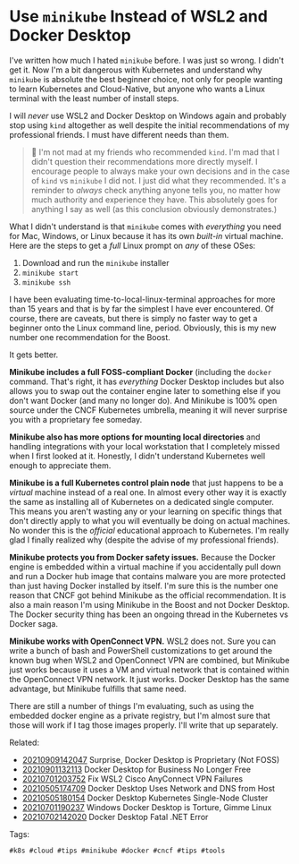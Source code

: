 # Use `minikube` Instead of WSL2 and Docker Desktop

I've written how much I hated `minikube` before. I was just so wrong.
I didn't get it. Now I'm a bit dangerous with Kubernetes and understand
why `minikube` is absolute the best beginner choice, not only for people
wanting to learn Kubernetes and Cloud-Native, but anyone who wants
a Linux terminal with the least number of install steps.

I will *never* use WSL2 and Docker Desktop on Windows again and probably
stop using `kind` altogether as well despite the initial recommendations
of my professional friends. I must have different needs than them.

> 🤬
> I'm not mad at my friends who recommended `kind`. I'm mad that
> I didn't question their recommendations more directly myself.
> I encourage people to always make your own decisions and in the case
> of `kind` vs `minikube` I did not. I just did what they recommended.
> It's a reminder to *always* check anything anyone tells you, no matter
> how much authority and experience they have. This absolutely goes for
> anything I say as well (as this conclusion obviously demonstrates.)

What I didn't understand is that `minikube` comes with *everything* you
need for Mac, Windows, or Linux because it has its own *built-in*
virtual machine. Here are the steps to get a *full* Linux prompt on
*any* of these OSes:

1. Download and run the `minikube` installer
2. `minikube start`
3. `minikube ssh`

I have been evaluating time-to-local-linux-terminal approaches for more
than 15 years and that is by far the simplest I have ever encountered.
Of course, there are caveats, but there is simply no faster way to get
a beginner onto the Linux command line, period. Obviously, this is my
new number one recommendation for the Boost.

It gets better.

**Minikube includes a full FOSS-compliant Docker** (including the `docker`
command. That's right, it has *everything* Docker Desktop includes but
also allows you to swap out the container engine later to something else
if you don't want Docker (and many no longer do). And Minikube is 100%
open source under the CNCF Kubernetes umbrella, meaning it will never
surprise you with a proprietary fee someday.

**Minikube also has more options for mounting local directories** and
handling integrations with your local workstation that I completely
missed when I first looked at it. Honestly, I didn't understand
Kubernetes well enough to appreciate them.

**Minikube is a full Kubernetes control plain node** that just happens
to be a *virtual* machine instead of a real one. In almost every other
way it is exactly the same as installing all of Kubernetes on
a dedicated single computer. This means you aren't wasting any or your
learning on specific things that don't directly apply to what you will
eventually be doing on actual machines. No wonder this is the *official*
educational approach to Kubernetes. I'm really glad I finally realized
why (despite the advise of my professional friends).

**Minikube protects you from Docker safety issues.** Because the Docker
engine is embedded within a virtual machine if you accidentally pull
down and run a Docker hub image that contains malware you are more
protected than just having Docker installed by itself. I'm sure this is
the number one reason that CNCF got behind Minikube as the official
recommendation. It is also a main reason I'm using Minikube in the Boost
and not Docker Desktop. The Docker security thing has been an ongoing
thread in the Kubernetes vs Docker saga.

**Minikube works with OpenConnect VPN.** WSL2 does not. Sure you can write
a bunch of bash and PowerShell customizations to get around the known
bug when WSL2 and OpenConnect VPN are combined, but Minikube just works
because it uses a VM and virtual network that is contained within the
OpenConnect VPN network. It just works. Docker Desktop has the same
advantage, but Minikube fulfills that same need.

There are still a number of things I'm evaluating, such as using the
embedded docker engine as a private registry, but I'm almost sure that
those will work if I tag those images properly. I'll write that up
separately.

Related:

* [20210909142047](/20210909142047/) Surprise, Docker Desktop is Proprietary (Not FOSS)
* [20210901132113](/20210901132113/) Docker Desktop for Business No Longer Free
* [20210701203752](/20210701203752/) Fix WSL2 Cisco AnyConnect VPN Failures
* [20210505174709](/20210505174709/) Docker Desktop Uses Network and DNS from Host
* [20210505180154](/20210505180154/) Docker Desktop Kubernetes Single-Node Cluster
* [20210701190237](/20210701190237/) Windows Docker Desktop is Torture, Gimme Linux
* [20210702142020](/20210702142020/) Docker Desktop Fatal .NET Error

Tags:

    #k8s #cloud #tips #minikube #docker #cncf #tips #tools
